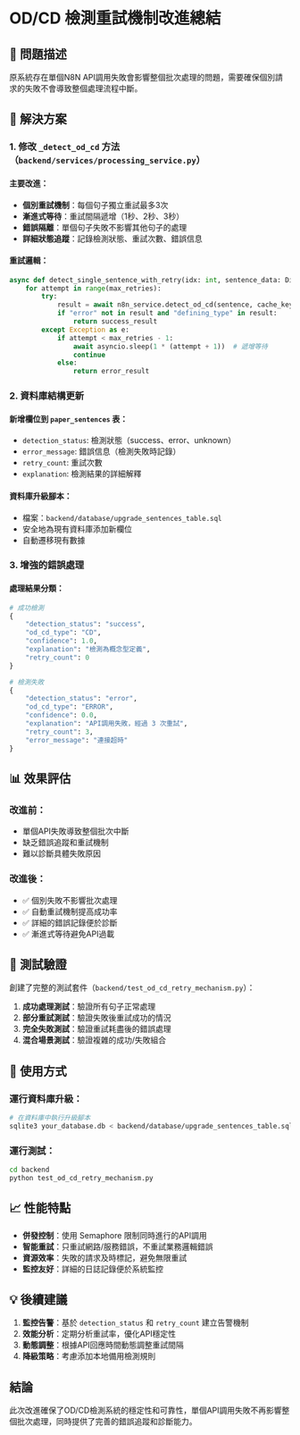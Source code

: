 # OD/CD 檢測重試機制改進總結

## 🎯 問題描述

原系統存在單個N8N API調用失敗會影響整個批次處理的問題，需要確保個別請求的失敗不會導致整個處理流程中斷。

## 🔧 解決方案

### 1. 修改 `_detect_od_cd` 方法（`backend/services/processing_service.py`）

#### 主要改進：
- **個別重試機制**：每個句子獨立重試最多3次
- **漸進式等待**：重試間隔遞增（1秒、2秒、3秒）
- **錯誤隔離**：單個句子失敗不影響其他句子的處理
- **詳細狀態追蹤**：記錄檢測狀態、重試次數、錯誤信息

#### 重試邏輯：
```python
async def detect_single_sentence_with_retry(idx: int, sentence_data: Dict[str, Any], max_retries: int = 3):
    for attempt in range(max_retries):
        try:
            result = await n8n_service.detect_od_cd(sentence, cache_key)
            if "error" not in result and "defining_type" in result:
                return success_result
        except Exception as e:
            if attempt < max_retries - 1:
                await asyncio.sleep(1 * (attempt + 1))  # 遞增等待
                continue
            else:
                return error_result
```

### 2. 資料庫結構更新

#### 新增欄位到 `paper_sentences` 表：
- `detection_status`: 檢測狀態（success、error、unknown）
- `error_message`: 錯誤信息（檢測失敗時記錄）
- `retry_count`: 重試次數
- `explanation`: 檢測結果的詳細解釋

#### 資料庫升級腳本：
- 檔案：`backend/database/upgrade_sentences_table.sql`
- 安全地為現有資料庫添加新欄位
- 自動遷移現有數據

### 3. 增強的錯誤處理

#### 處理結果分類：
```python
# 成功檢測
{
    "detection_status": "success",
    "od_cd_type": "CD",
    "confidence": 1.0,
    "explanation": "檢測為概念型定義",
    "retry_count": 0
}

# 檢測失敗
{
    "detection_status": "error", 
    "od_cd_type": "ERROR",
    "confidence": 0.0,
    "explanation": "API調用失敗，經過 3 次重試",
    "retry_count": 3,
    "error_message": "連接超時"
}
```

## 📊 效果評估

### 改進前：
- 單個API失敗導致整個批次中斷
- 缺乏錯誤追蹤和重試機制
- 難以診斷具體失敗原因

### 改進後：
- ✅ 個別失敗不影響批次處理
- ✅ 自動重試機制提高成功率
- ✅ 詳細的錯誤記錄便於診斷
- ✅ 漸進式等待避免API過載

## 🧪 測試驗證

創建了完整的測試套件（`backend/test_od_cd_retry_mechanism.py`）：

1. **成功處理測試**：驗證所有句子正常處理
2. **部分重試測試**：驗證失敗後重試成功的情況
3. **完全失敗測試**：驗證重試耗盡後的錯誤處理
4. **混合場景測試**：驗證複雜的成功/失敗組合

## 🚀 使用方式

### 運行資料庫升級：
```bash
# 在資料庫中執行升級腳本
sqlite3 your_database.db < backend/database/upgrade_sentences_table.sql
```

### 運行測試：
```bash
cd backend
python test_od_cd_retry_mechanism.py
```

## 📈 性能特點

- **併發控制**：使用 Semaphore 限制同時進行的API調用
- **智能重試**：只重試網路/服務錯誤，不重試業務邏輯錯誤
- **資源效率**：失敗的請求及時標記，避免無限重試
- **監控友好**：詳細的日誌記錄便於系統監控

## 💡 後續建議

1. **監控告警**：基於 `detection_status` 和 `retry_count` 建立告警機制
2. **效能分析**：定期分析重試率，優化API穩定性
3. **動態調整**：根據API回應時間動態調整重試間隔
4. **降級策略**：考慮添加本地備用檢測規則

## 結論

此次改進確保了OD/CD檢測系統的穩定性和可靠性，單個API調用失敗不再影響整個批次處理，同時提供了完善的錯誤追蹤和診斷能力。 